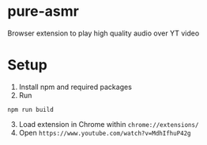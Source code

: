 # pure-asmr
Browser extension to play high quality audio over YT video

# Setup
1. Install npm and required packages
2. Run
```
npm run build
```
3. Load extension in Chrome within `chrome://extensions/`
4. Open `https://www.youtube.com/watch?v=MdhIfhuP42g`
